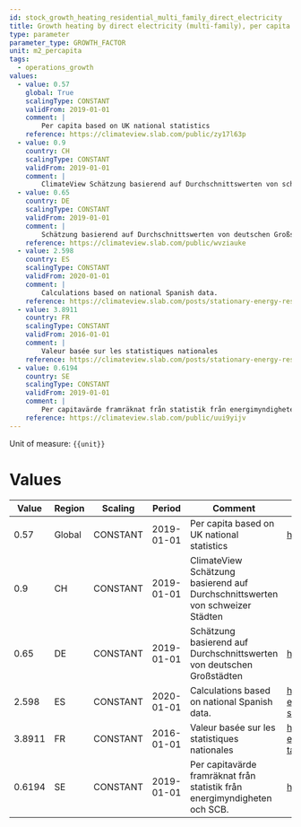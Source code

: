 ```yaml
---
id: stock_growth_heating_residential_multi_family_direct_electricity
title: Growth heating by direct electricity (multi-family), per capita
type: parameter
parameter_type: GROWTH_FACTOR
unit: m2_percapita
tags:
  - operations_growth
values:
  - value: 0.57
    global: True
    scalingType: CONSTANT
    validFrom: 2019-01-01
    comment: |
        Per capita based on UK national statistics
    reference: https://climateview.slab.com/public/zy17l63p
  - value: 0.9
    country: CH
    scalingType: CONSTANT
    validFrom: 2019-01-01
    comment: |
        ClimateView Schätzung basierend auf Durchschnittswerten von schweizer Städten
  - value: 0.65
    country: DE
    scalingType: CONSTANT
    validFrom: 2019-01-01
    comment: |
        Schätzung basierend auf Durchschnittswerten von deutschen Großstädten
    reference: https://climateview.slab.com/public/wvziauke
  - value: 2.598
    country: ES
    scalingType: CONSTANT
    validFrom: 2020-01-01
    comment: |
        Calculations based on national Spanish data.
    reference: https://climateview.slab.com/posts/stationary-energy-residential-5b7n1rw0#hsv7b-space-heating
  - value: 3.8911
    country: FR
    scalingType: CONSTANT
    validFrom: 2016-01-01
    comment: |
        Valeur basée sur les statistiques nationales
    reference: https://climateview.slab.com/posts/stationary-energy-residential-france-bnynu72j#hvdfv-tableau-3-chauffage-des-appartements-5
  - value: 0.6194
    country: SE
    scalingType: CONSTANT
    validFrom: 2019-01-01
    comment: |
        Per capitavärde framräknat från statistik från energimyndigheten och SCB.
    reference: https://climateview.slab.com/public/uui9yijv
---
```



Unit of measure: `{{unit}}`


# Values


| Value | Region | Scaling | Period | Comment | Reference |
|-------|--------|---------|--------|---------|-----------|
| 0.57 | Global | CONSTANT | 2019-01-01 | Per capita based on UK national statistics | https://climateview.slab.com/public/zy17l63p |
| 0.9 | CH | CONSTANT | 2019-01-01 | ClimateView Schätzung basierend auf Durchschnittswerten von schweizer Städten |  |
| 0.65 | DE | CONSTANT | 2019-01-01 | Schätzung basierend auf Durchschnittswerten von deutschen Großstädten | https://climateview.slab.com/public/wvziauke |
| 2.598 | ES | CONSTANT | 2020-01-01 | Calculations based on national Spanish data. | https://climateview.slab.com/posts/stationary-energy-residential-5b7n1rw0#hsv7b-space-heating |
| 3.8911 | FR | CONSTANT | 2016-01-01 | Valeur basée sur les statistiques nationales | https://climateview.slab.com/posts/stationary-energy-residential-france-bnynu72j#hvdfv-tableau-3-chauffage-des-appartements-5 |
| 0.6194 | SE | CONSTANT | 2019-01-01 | Per capitavärde framräknat från statistik från energimyndigheten och SCB. | https://climateview.slab.com/public/uui9yijv |


